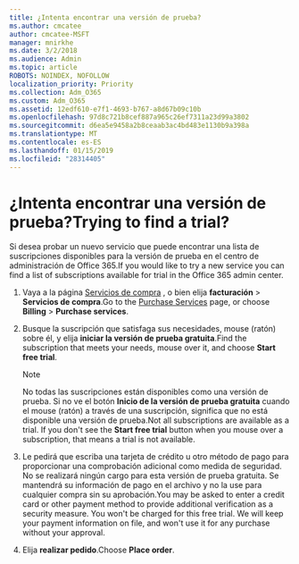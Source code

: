 ```yaml
---
title: ¿Intenta encontrar una versión de prueba?
ms.author: cmcatee
author: cmcatee-MSFT
manager: mnirkhe
ms.date: 3/2/2018
ms.audience: Admin
ms.topic: article
ROBOTS: NOINDEX, NOFOLLOW
localization_priority: Priority
ms.collection: Adm_O365
ms.custom: Adm_O365
ms.assetid: 12edf610-e7f1-4693-b767-a8d67b09c10b
ms.openlocfilehash: 97d8c721b8cef887a965c26ef7311a23d99a3802
ms.sourcegitcommit: d6ea5e9458a2b8ceaab3ac4bd483e1130b9a398a
ms.translationtype: MT
ms.contentlocale: es-ES
ms.lasthandoff: 01/15/2019
ms.locfileid: "28314405"
---
```

# <a name="trying-to-find-a-trial"></a><span data-ttu-id="e94e0-102">¿Intenta encontrar una versión de prueba?</span><span class="sxs-lookup"><span data-stu-id="e94e0-102">Trying to find a trial?</span></span>

<span data-ttu-id="e94e0-103">Si desea probar un nuevo servicio que puede encontrar una lista de suscripciones disponibles para la versión de prueba en el centro de administración de Office 365.</span><span class="sxs-lookup"><span data-stu-id="e94e0-103">If you would like to try a new service you can find a list of subscriptions available for trial in the Office 365 admin center.</span></span>
  
1. <span data-ttu-id="e94e0-104">Vaya a la página [Servicios de compra](https://go.microsoft.com/fwlink/p/?linkid=868433) , o bien elija **facturación** \> **Servicios de compra**.</span><span class="sxs-lookup"><span data-stu-id="e94e0-104">Go to the [Purchase Services](https://go.microsoft.com/fwlink/p/?linkid=868433) page, or choose **Billing** \> **Purchase services**.</span></span>
    
2. <span data-ttu-id="e94e0-105">Busque la suscripción que satisfaga sus necesidades, mouse (ratón) sobre él, y elija **iniciar la versión de prueba gratuita**.</span><span class="sxs-lookup"><span data-stu-id="e94e0-105">Find the subscription that meets your needs, mouse over it, and choose **Start free trial**.</span></span>
    
    > [!NOTE]
    > <span data-ttu-id="e94e0-p101">No todas las suscripciones están disponibles como una versión de prueba. Si no ve el botón **Inicio de la versión de prueba gratuita** cuando el mouse (ratón) a través de una suscripción, significa que no está disponible una versión de prueba.</span><span class="sxs-lookup"><span data-stu-id="e94e0-p101">Not all subscriptions are available as a trial. If you don't see the **Start free trial** button when you mouse over a subscription, that means a trial is not available.</span></span> 
  
3. <span data-ttu-id="e94e0-p102">Le pedirá que escriba una tarjeta de crédito u otro método de pago para proporcionar una comprobación adicional como medida de seguridad. No se realizará ningún cargo para esta versión de prueba gratuita. Se mantendrá su información de pago en el archivo y no la use para cualquier compra sin su aprobación.</span><span class="sxs-lookup"><span data-stu-id="e94e0-p102">You may be asked to enter a credit card or other payment method to provide additional verification as a security measure. You won't be charged for this free trial. We will keep your payment information on file, and won't use it for any purchase without your approval.</span></span>
    
4. <span data-ttu-id="e94e0-111">Elija **realizar pedido**.</span><span class="sxs-lookup"><span data-stu-id="e94e0-111">Choose **Place order**.</span></span>
    

